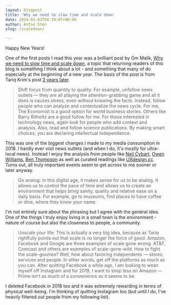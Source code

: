 ```yaml
---
layout: blogpost
title: 'Why we need to slow time and scale down'
date: 2019-01-03T04:39:07+00:00
author: Anton Sten
slug: /scaledown/

---
```


Happy New Years!

One of the first posts I read this year was a brilliant post by Om Malik, [Why we need to slow time and scale down](https://om.co/2019/01/02/why-we-need-to-slow-time-and-scale-down/), a topic that returning readers of this blog is something I think about a lot - and something that many of do especially at the beginning of a new year. The basis of the post is from Tariq Krim's post [3 years later](https://medium.com/tariqs-thoughts/3-years-later-2d725b988fee).

>Shift focus from quantity to quality: For example, unfollow news outlets — they are all playing the attention-grabbing game and all it does is causes stress, even without knowing the facts. Instead, follow people who can analyze and contextualize the news cycle. For me, The Economist is a good option for world business stories. Others like Barry Ritholtz are a good follow for me. For those interested in technology news, again look for people who add context and analysis. Also, read and follow science publications. By making smart choices, you are declaring intellectual independence.

This was one of the biggest changes I made to my media consumption in 2018. I hardly ever visit news outlets (and when I do, it's mostly for ultra-local news). Instead I enjoy the analysis from people like [Neil Cybart](https://www.aboveavalon.com), [Owen Williams](https://char.gd/recharged), [Ben Thompson](https://stratechery.com) as well as curated readings like [UXdesign.cc](https://uxdesign.cc). Turns out, all truly important events seem to get across to me sooner or later anyway.

>Go analog: In this digital age, it makes sense for us to be analog. It allows us to control the pace of time and allows us to create an environment that helps bring sanity, quality and relative ease on a daily basis. For example, go to museums, find places to have coffee or dine, where they know your name.

I'm not entirely sure about the phrasing but I agree with the general idea. One of the things I truly enjoy living in a small town is the environment - nature of course but also the closeness to people, a community.

>Unscale your life: This is actually a very big idea, because as Tariq rightfully points out that scale is no longer the force of good. Amazon, Facebook and Google are three examples of scale gone wrong. AT&T, Comcast and others are examples of scale-gone-wild. How to fight the scale-goonies? Well, how about favoring independents — stores, services and people. In other words, get off the platforms as much as you can. After quitting Facebook a while ago, I am looking to wean myself off Instagram and for 2019, I want to shop less on Amazon — Prime isn’t as much of a convenience as it seems to be.

I deleted Facebook in 2018 too and it was extremely rewarding in terms of physical well-being. I'm thinking of quitting Instagram too (but until I do, I've heavily filtered out people from my following list). 
